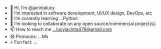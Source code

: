 - 👋 Hi, I’m @jacintalucy
- 👀 I’m interested in software development, UI/UX design, DevOps, etc
- 🌱 I’m currently learning ...Python
- 💞️ I’m looking to collaborate on any open source/commercial project(s).
- 📫 How to reach me ...lucyjacinta476@gmail.com
- 😄 Pronouns: ...Ms
- ⚡ Fun fact: ...

<!---
jacintalucy/jacintalucy is a ✨ special ✨ repository because its `README.md` (this file) appears on your GitHub profile.
You can click the Preview link to take a look at your changes.
--->
